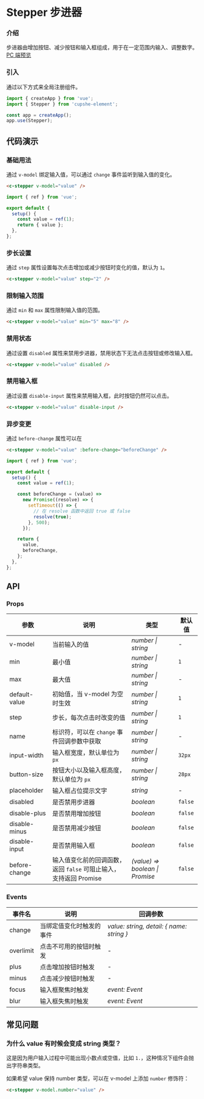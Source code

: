 # Stepper 步进器

### 介绍

步进器由增加按钮、减少按钮和输入框组成，用于在一定范围内输入、调整数字。[PC 端预览](/mobile.html#/stepper)

### 引入

通过以下方式来全局注册组件。

```js
import { createApp } from 'vue';
import { Stepper } from 'cupshe-element';

const app = createApp();
app.use(Stepper);
```

## 代码演示

### 基础用法

通过 `v-model` 绑定输入值，可以通过 `change` 事件监听到输入值的变化。

```html
<c-stepper v-model="value" />
```

```js
import { ref } from 'vue';

export default {
  setup() {
    const value = ref(1);
    return { value };
  },
};
```

### 步长设置

通过 `step` 属性设置每次点击增加或减少按钮时变化的值，默认为 `1`。

```html
<c-stepper v-model="value" step="2" />
```

### 限制输入范围

通过 `min` 和 `max` 属性限制输入值的范围。

```html
<c-stepper v-model="value" min="5" max="8" />
```

### 禁用状态

通过设置 `disabled` 属性来禁用步进器，禁用状态下无法点击按钮或修改输入框。

```html
<c-stepper v-model="value" disabled />
```

### 禁用输入框

通过设置 `disable-input` 属性来禁用输入框，此时按钮仍然可以点击。

```html
<c-stepper v-model="value" disable-input />
```

### 异步变更

通过 `before-change` 属性可以在

```html
<c-stepper v-model="value" :before-change="beforeChange" />
```

```js
import { ref } from 'vue';

export default {
  setup() {
    const value = ref(1);

    const beforeChange = (value) =>
      new Promise((resolve) => {
        setTimeout(() => {
          // 在 resolve 函数中返回 true 或 false
          resolve(true);
        }, 500);
      });

    return {
      value,
      beforeChange,
    };
  },
};
```

## API

### Props

| 参数          | 说明                                                              | 类型                            | 默认值  |
| ------------- | ----------------------------------------------------------------- | ------------------------------- | ------- |
| v-model       | 当前输入的值                                                      | _number \| string_              | -       |
| min           | 最小值                                                            | _number \| string_              | `1`     |
| max           | 最大值                                                            | _number \| string_              | -       |
| default-value | 初始值，当 v-model 为空时生效                                     | _number \| string_              | `1`     |
| step          | 步长，每次点击时改变的值                                          | _number \| string_              | `1`     |
| name          | 标识符，可以在 `change` 事件回调参数中获取                        | _number \| string_              | -       |
| input-width   | 输入框宽度，默认单位为 `px`                                       | _number \| string_              | `32px`  |
| button-size   | 按钮大小以及输入框高度，默认单位为 `px`                           | _number \| string_              | `28px`  |
| placeholder   | 输入框占位提示文字                                                | _string_                        | -       |
| disabled      | 是否禁用步进器                                                    | _boolean_                       | `false` |
| disable-plus  | 是否禁用增加按钮                                                  | _boolean_                       | `false` |
| disable-minus | 是否禁用减少按钮                                                  | _boolean_                       | `false` |
| disable-input | 是否禁用输入框                                                    | _boolean_                       | `false` |
| before-change | 输入值变化前的回调函数，返回 `false` 可阻止输入，支持返回 Promise | _(value) => boolean \| Promise_ | `false` |

### Events

| 事件名    | 说明                     | 回调参数                                  |
| --------- | ------------------------ | ----------------------------------------- |
| change    | 当绑定值变化时触发的事件 | _value: string, detail: { name: string }_ |
| overlimit | 点击不可用的按钮时触发   | -                                         |
| plus      | 点击增加按钮时触发       | -                                         |
| minus     | 点击减少按钮时触发       | -                                         |
| focus     | 输入框聚焦时触发         | _event: Event_                            |
| blur      | 输入框失焦时触发         | _event: Event_                            |

## 常见问题

### 为什么 value 有时候会变成 string 类型？

这是因为用户输入过程中可能出现小数点或空值，比如 `1.`，这种情况下组件会抛出字符串类型。

如果希望 value 保持 number 类型，可以在 v-model 上添加 `number` 修饰符：

```html
<c-stepper v-model.number="value" />
```
